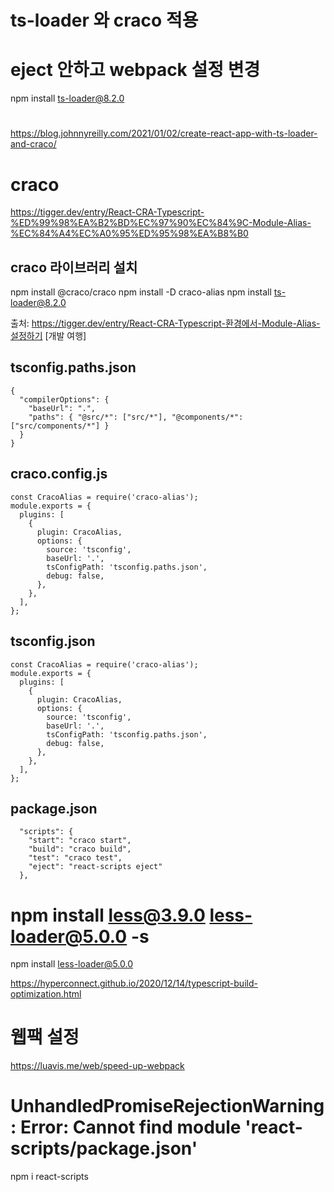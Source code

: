 # ts-loader 와 craco 적용

# eject 안하고 webpack 설정 변경

npm install ts-loader@8.2.0

#

https://blog.johnnyreilly.com/2021/01/02/create-react-app-with-ts-loader-and-craco/

# craco

https://tigger.dev/entry/React-CRA-Typescript-%ED%99%98%EA%B2%BD%EC%97%90%EC%84%9C-Module-Alias-%EC%84%A4%EC%A0%95%ED%95%98%EA%B8%B0

## craco 라이브러리 설치

npm install @craco/craco
npm install -D craco-alias
npm install ts-loader@8.2.0

출처: https://tigger.dev/entry/React-CRA-Typescript-환경에서-Module-Alias-설정하기 [개발 여행]

## tsconfig.paths.json

```
{
  "compilerOptions": {
    "baseUrl": ".",
    "paths": { "@src/*": ["src/*"], "@components/*": ["src/components/*"] }
  }
}

```

## craco.config.js

```
const CracoAlias = require('craco-alias');
module.exports = {
  plugins: [
    {
      plugin: CracoAlias,
      options: {
        source: 'tsconfig',
        baseUrl: '.',
        tsConfigPath: 'tsconfig.paths.json',
        debug: false,
      },
    },
  ],
};

```

## tsconfig.json

```
const CracoAlias = require('craco-alias');
module.exports = {
  plugins: [
    {
      plugin: CracoAlias,
      options: {
        source: 'tsconfig',
        baseUrl: '.',
        tsConfigPath: 'tsconfig.paths.json',
        debug: false,
      },
    },
  ],
};

```

## package.json

```
  "scripts": {
    "start": "craco start",
    "build": "craco build",
    "test": "craco test",
    "eject": "react-scripts eject"
  },
```

<!-- npm install loader-utils@latest

npm install sass-loader

npm uninstall less-loader -->

# npm install less@3.9.0 less-loader@5.0.0 -s

npm install less-loader@5.0.0

https://hyperconnect.github.io/2020/12/14/typescript-build-optimization.html

# 웹팩 설정

https://luavis.me/web/speed-up-webpack

# UnhandledPromiseRejectionWarning: Error: Cannot find module 'react-scripts/package.json'

npm i react-scripts
